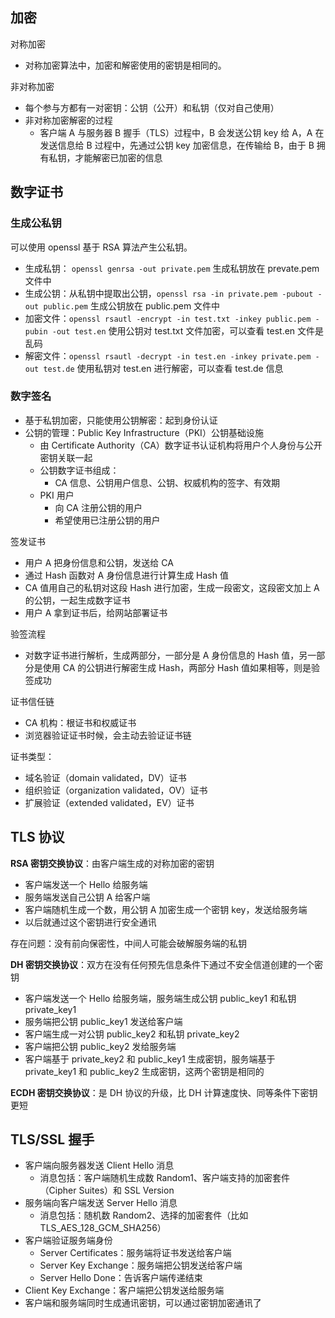 ## 加密

对称加密
- 对称加密算法中，加密和解密使用的密钥是相同的。

非对称加密
- 每个参与方都有一对密钥：公钥（公开）和私钥（仅对自己使用）
- 非对称加密解密的过程
  - 客户端 A 与服务器 B 握手（TLS）过程中，B 会发送公钥 key 给 A，A 在发送信息给 B 过程中，先通过公钥 key 加密信息，在传输给 B，由于 B 拥有私钥，才能解密已加密的信息

## 数字证书

### 生成公私钥

可以使用 openssl 基于 RSA 算法产生公私钥。
- 生成私钥： `openssl genrsa -out private.pem` 生成私钥放在 prevate.pem 文件中
- 生成公钥：从私钥中提取出公钥，`openssl rsa -in private.pem -pubout -out public.pem` 生成公钥放在 public.pem 文件中
- 加密文件：`openssl rsautl -encrypt -in test.txt -inkey public.pem -pubin -out test.en` 使用公钥对 test.txt 文件加密，可以查看 test.en 文件是乱码
- 解密文件：`openssl rsautl -decrypt -in test.en -inkey private.pem -out test.de` 使用私钥对 test.en 进行解密，可以查看 test.de 信息

### 数字签名

- 基于私钥加密，只能使用公钥解密：起到身份认证
- 公钥的管理：Public Key Infrastructure（PKI）公钥基础设施
  - 由 Certificate Authority（CA）数字证书认证机构将用户个人身份与公开密钥关联一起
  - 公钥数字证书组成：
    - CA 信息、公钥用户信息、公钥、权威机构的签字、有效期
  - PKI 用户
    - 向 CA 注册公钥的用户
    - 希望使用已注册公钥的用户

签发证书
- 用户 A 把身份信息和公钥，发送给 CA
- 通过 Hash 函数对 A 身份信息进行计算生成 Hash 值
- CA 值用自己的私钥对这段 Hash 进行加密，生成一段密文，这段密文加上 A 的公钥，一起生成数字证书
- 用户 A 拿到证书后，给网站部署证书

验签流程
- 对数字证书进行解析，生成两部分，一部分是 A 身份信息的 Hash 值，另一部分是使用 CA 的公钥进行解密生成 Hash，两部分 Hash 值如果相等，则是验签成功

证书信任链
- CA 机构：根证书和权威证书
- 浏览器验证证书时候，会主动去验证证书链

证书类型：
- 域名验证（domain validated，DV）证书
- 组织验证（organization validated，OV）证书
- 扩展验证（extended validated，EV）证书

## TLS 协议

**RSA 密钥交换协议**：由客户端生成的对称加密的密钥
- 客户端发送一个 Hello 给服务端
- 服务端发送自己公钥 A 给客户端
- 客户端随机生成一个数，用公钥 A 加密生成一个密钥 key，发送给服务端
- 以后就通过这个密钥进行安全通讯

存在问题：没有前向保密性，中间人可能会破解服务端的私钥

**DH 密钥交换协议**：双方在没有任何预先信息条件下通过不安全信道创建的一个密钥
- 客户端发送一个 Hello 给服务端，服务端生成公钥 public_key1 和私钥 private_key1
- 服务端把公钥 public_key1 发送给客户端
- 客户端生成一对公钥 public_key2 和私钥 private_key2
- 客户端把公钥 public_key2 发给服务端
- 客户端基于 private_key2 和 public_key1 生成密钥，服务端基于 private_key1 和 public_key2 生成密钥，这两个密钥是相同的

**ECDH 密钥交换协议**：是 DH 协议的升级，比 DH 计算速度快、同等条件下密钥更短

## TLS/SSL 握手

- 客户端向服务器发送 Client Hello 消息
  - 消息包括：客户端随机生成数 Random1、客户端支持的加密套件（Cipher Suites）和 SSL Version
- 服务端向客户端发送 Server Hello 消息
  - 消息包括：随机数 Random2、选择的加密套件（比如 TLS_AES_128_GCM_SHA256）
- 客户端验证服务端身份
  - Server Certificates：服务端将证书发送给客户端
  - Server Key Exchange：服务端把公钥发送给客户端
  - Server Hello Done：告诉客户端传递结束
- Client Key Exchange：客户端把公钥发送给服务端
- 客户端和服务端同时生成通讯密钥，可以通过密钥加密通讯了